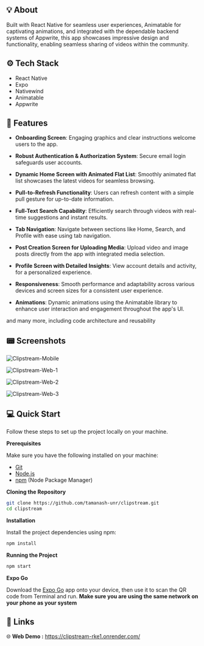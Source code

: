 ## <a name="tech-stack">:bulb: About</a>

Built with React Native for seamless user experiences, Animatable for captivating animations, and integrated with the dependable backend systems of Appwrite, this app showcases impressive design and functionality, enabling seamless sharing of videos within the community.

## <a name="tech-stack">⚙️ Tech Stack</a>

- React Native
- Expo
- Nativewind
- Animatable
- Appwrite

## <a name="features">:ticket: Features</a>

- **Onboarding Screen**: Engaging graphics and clear instructions welcome users to the app.

- **Robust Authentication & Authorization System**: Secure email login safeguards user accounts.

- **Dynamic Home Screen with Animated Flat List**: Smoothly animated flat list showcases the latest videos for seamless browsing.

- **Pull-to-Refresh Functionality**: Users can refresh content with a simple pull gesture for up-to-date information.

- **Full-Text Search Capability**: Efficiently search through videos with real-time suggestions and instant results.

- **Tab Navigation**: Navigate between sections like Home, Search, and Profile with ease using tab navigation.

- **Post Creation Screen for Uploading Media**: Upload video and image posts directly from the app with integrated media selection.

- **Profile Screen with Detailed Insights**: View account details and activity, for a personalized experience.

- **Responsiveness**: Smooth performance and adaptability across various devices and screen sizes for a consistent user experience.

- **Animations**: Dynamic animations using the Animatable library to enhance user interaction and engagement throughout the app's UI.

and many more, including code architecture and reusability 

## <a name="features">:pager: Screenshots</a>

![Clipstream-Mobile](https://github.com/user-attachments/assets/c7744f40-74d9-4e14-9cd4-63378292a698)

![Clipstream-Web-1](https://github.com/user-attachments/assets/8f885865-f675-4d94-b9e9-00eb7a2d9b28)

![Clipstream-Web-2](https://github.com/user-attachments/assets/0d56c757-c2ae-45d8-86e1-2f4c5b66af58)

![Clipstream-Web-3](https://github.com/user-attachments/assets/03f4d720-3f74-4542-a200-92a3084dca90)


## <a name="quick-start">:computer: Quick Start</a>

Follow these steps to set up the project locally on your machine.

**Prerequisites**

Make sure you have the following installed on your machine:

- [Git](https://git-scm.com/)
- [Node.js](https://nodejs.org/en)
- [npm](https://www.npmjs.com/) (Node Package Manager)

**Cloning the Repository**

```bash
git clone https://github.com/tamanash-unr/clipstream.git
cd clipstream
```
**Installation**

Install the project dependencies using npm:

```bash
npm install
```

**Running the Project**

```bash
npm start
```

**Expo Go**

Download the [Expo Go](https://expo.dev/go) app onto your device, then use it to scan the QR code from Terminal and run. 
**Make sure you are using the same network on your phone as your system**

## <a name="links">🔗 Links</a>
:globe_with_meridians: **Web Demo :** https://clipstream-rke1.onrender.com/
